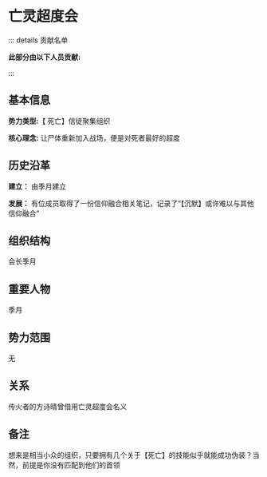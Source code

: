 # 亡灵超度会
::: details 贡献名单

**此部分由以下人员贡献:**
<MemberBlock :members="teamMembers" />

<script setup>


const teamMembers = [
  {
    avatar: 'https://q1.qlogo.cn/g?b=qq&nk=1660729567&s=640',
    text: '辽神',
  },
    {
    avatar: 'https://q1.qlogo.cn/g?b=qq&nk=3593479598&s=640',
    text: '琥珀',
  },

];
</script>

:::

## 基本信息
**势力类型:**【 死亡】信徒聚集组织

**核心理念:** 让尸体重新加入战场，便是对死者最好的超度
## 历史沿革
**建立：** 由季月建立

**发展：** 有位成员取得了一份信仰融合相关笔记，记录了“【沉默】或许难以与其他信仰融合”
## 组织结构
会长季月

## 重要人物
季月
## 势力范围
无
## 关系
传火者的方诗晴曾借用亡灵超度会名义
## 备注
想来是相当小众的组织，只要拥有几个关于【死亡】的技能似乎就能成功伪装？当然，前提是你没有匹配到他们的首领
